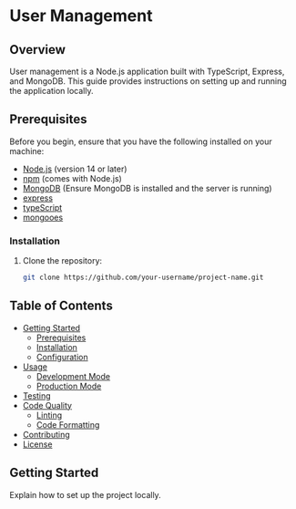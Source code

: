 # User Management

## Overview

User management is a Node.js application built with TypeScript, Express, and MongoDB. This guide provides instructions on setting up and running the application locally.

## Prerequisites

Before you begin, ensure that you have the following installed on your machine:

- [Node.js](https://nodejs.org/) (version 14 or later)
- [npm](https://www.npmjs.com/) (comes with Node.js)
- [MongoDB](https://www.mongodb.com/) (Ensure MongoDB is installed and the server is running)
- [express](https://expressjs.com/)
- [typeScript](https://www.typescriptlang.org/)
- [mongooes](https://mongoosejs.com/)

### Installation

1. Clone the repository:

   ```bash
   git clone https://github.com/your-username/project-name.git

## Table of Contents

- [Getting Started](#getting-started)
  - [Prerequisites](#prerequisites)
  - [Installation](#installation)
  - [Configuration](#configuration)
- [Usage](#usage)
  - [Development Mode](#development-mode)
  - [Production Mode](#production-mode)
- [Testing](#testing)
- [Code Quality](#code-quality)
  - [Linting](#linting)
  - [Code Formatting](#code-formatting)
- [Contributing](#contributing)
- [License](#license)

## Getting Started

Explain how to set up the project locally.



